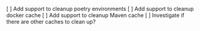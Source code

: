 [ ] Add support to cleanup poetry environments
[ ] Add support to cleanup docker cache
[ ] Add support to cleanup Maven cache
[ ] Investigate if there are other caches to clean up? 